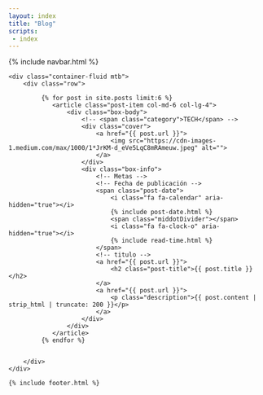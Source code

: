 ```yaml
---
layout: index
title: "Blog"
scripts:
 - index
---
```


<body  itemscope="" itemtype="http://schema.org/Blog">
    {% include navbar.html %}

	<div class="container-fluid mtb">
		<div class="row">		

		     {% for post in site.posts limit:6 %}
		     	<article class="post-item col-md-6 col-lg-4">
		     		<div class="box-body">
		     			<!-- <span class="category">TECH</span> -->
		     			<div class="cover">
		     				<a href="{{ post.url }}">
		     					<img src="https://cdn-images-1.medium.com/max/1000/1*JrKM-d_eVe5LqC8mRAmeuw.jpeg" alt="">
		     				</a>
		     			</div>
			     		<div class="box-info">
			     			<!-- Metas -->
			     			<!-- Fecha de publicación -->
			     			<span class="post-date">
			     				<i class="fa fa-calendar" aria-hidden="true"></i>
			     				{% include post-date.html %}
								<span class="middotDivider"></span>
			     				<i class="fa fa-clock-o" aria-hidden="true"></i> 				
			     				{% include read-time.html %}
			     			</span>
			     			<!-- titulo -->
			     			<a href="{{ post.url }}">
			     				<h2 class="post-title">{{ post.title }}</h2>
			     			</a>
			     			<a href="{{ post.url }}">
			     				<p class="description">{{ post.content | strip_html | truncate: 200 }}</p>
			     			</a>
			     		</div>
		     		</div>
		     	</article>		     	
			 {% endfor %}


		</div>	
	</div>

  	{% include footer.html %}         
</body>
